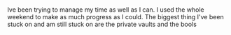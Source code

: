 # 
Ive been trying to manage my time as well as I can. I used the whole weekend to make as much progress as I could. The biggest thing I've been stuck on and am still stuck on are the private vaults and the bools